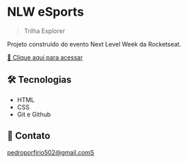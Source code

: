 # NLW eSports

> Trilha Explorer

Projeto construído do evento Next Level Week da Rocketseat.

[🔗 Clique aqui para acessar](https://maykbrito.github.io/nlw-esports-explorer/)

## 🛠 Tecnologias

- HTML
- CSS
- Git e Github

## 💛 Contato

pedroporfirio502@gmail.comS
